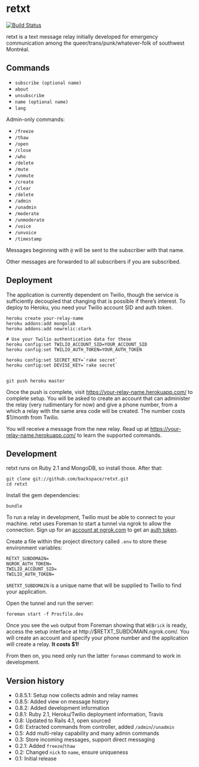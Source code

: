# retxt

[![Build Status](https://travis-ci.org/backspace/retxt.svg?branch=master)](https://travis-ci.org/backspace/retxt)

retxt is a text message relay initially developed for emergency communication among the queer/trans/punk/whatever-folk of southwest Montréal.

## Commands

* `subscribe (optional name)`
* `about`
* `unsubscribe`
* `name (optional name)`
* `lang`

Admin-only commands:

* `/freeze`
* `/thaw`
* `/open`
* `/close`
* `/who`
* `/delete`
* `/mute`
* `/unmute`
* `/create`
* `/clear`
* `/delete`
* `/admin`
* `/unadmin`
* `/moderate`
* `/unmoderate`
* `/voice`
* `/unvoice`
* `/timestamp`

Messages beginning with `@` will be sent to the subscriber with that name.

Other messages are forwarded to all subscribers if you are subscribed.

## Deployment

The application is currently dependent on Twilio, though the service is sufficiently decoupled that changing that is possible if there’s interest. To deploy to Heroku, you need your Twilio account SID and auth token.

    heroku create your-relay-name
    heroku addons:add mongolab
    heroku addons:add newrelic:stark

    # Use your Twilio authentication data for these
    heroku config:set TWILIO_ACCOUNT_SID=YOUR_ACCOUNT_SID
    heroku config:set TWILIO_AUTH_TOKEN=YOUR_AUTH_TOKEN

    heroku config:set SECRET_KEY=`rake secret`
    heroku config:set DEVISE_KEY=`rake secret`


    git push heroku master

Once the push is complete, visit https://your-relay-name.herokuapp.com/ to complete setup. You will be asked to create an account that can administer the relay (very rudimentary for now) and give a phone number, from a which a relay with the same area code will be created. The number costs $1/month from Twilio.

You will receive a message from the new relay. Read up at https://your-relay-name.herokuapp.com/ to learn the supported commands.

## Development

retxt runs on Ruby 2.1 and MongoDB, so install those. After that:

    git clone git://github.com/backspace/retxt.git
    cd retxt

Install the gem dependencies:

    bundle

To run a relay in development, Twilio must be able to connect to your machine. retxt uses Foreman to start a tunnel via ngrok to allow the connection. Sign up for an [account at ngrok.com](https://ngrok.com/user/signup) to get an [auth token](https://ngrok.com/dashboard).

Create a file within the project directory called `.env` to store these environment variables:

    RETXT_SUBDOMAIN=
    NGROK_AUTH_TOKEN=
    TWILIO_ACCOUNT_SID=
    TWILIO_AUTH_TOKEN=

`$RETXT_SUBDOMAIN` is a unique name that will be supplied to Twilio to find your application.

Open the tunnel and run the server:

    foreman start -f Procfile.dev

Once you see the `web` output from Foreman showing that `WEBrick` is ready, access the setup interface at http://$RETXT_SUBDOMAIN.ngrok.com/. You will create an account and specify your phone number and the application will create a relay. **It costs $1!**

From then on, you need only run the latter `foreman` command to work in development.

## Version history

* 0.8.5.1: Setup now collects admin and relay names
* 0.8.5: Added view on message history
* 0.8.2: Added development information
* 0.8.1: Ruby 2.1, Heroku/Twilio deployment information, Travis
* 0.8: Updated to Rails 4.1, open sourced
* 0.6: Extracted commands from controller, added `/admin`/`/unadmin`
* 0.5: Add multi-relay capability and many admin commands
* 0.3: Store incoming messages, support direct messaging
* 0.2.1: Added `freeze`/`thaw`
* 0.2: Changed `nick` to `name`, ensure uniqueness
* 0.1: Initial release
